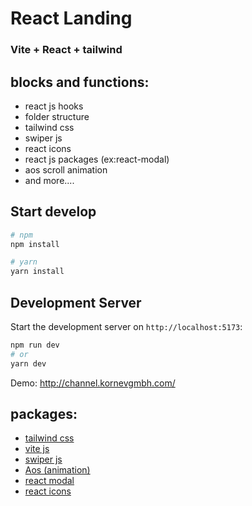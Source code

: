 # React Landing
### Vite + React + tailwind

## blocks and functions:
+ react js hooks
+ folder structure
+ tailwind css
+ swiper js
+ react icons
+ react js packages (ex:react-modal)
+ aos scroll animation
+ and more....

## Start develop

```bash
# npm
npm install

# yarn
yarn install
```

## Development Server

Start the development server on `http://localhost:5173`:

```bash
npm run dev
# or
yarn dev
```

Demo: http://channel.kornevgmbh.com/

## packages:
+ [tailwind css](https://tailwindcss.com/docs/installation)
+ [vite js](https://vitejs.dev/guide/)
+ [swiper js](https://swiperjs.com/get-started)
+ [Aos (animation)](https://michalsnik.github.io/aos/)
+ [react modal](https://www.npmjs.com/package/react-modal)
+ [react icons](https://react-icons.github.io/react-icons/)



